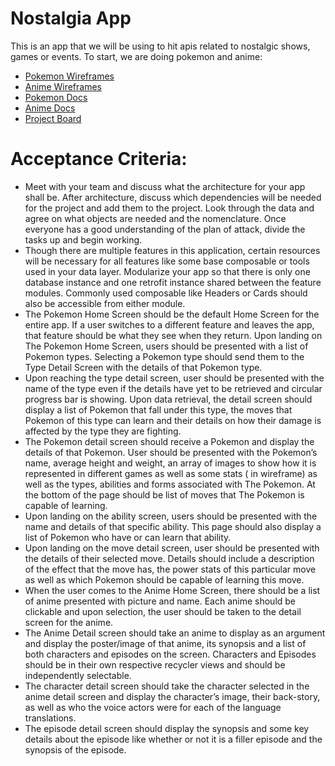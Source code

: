 # Nostalgia App

This is an app that we will be using to hit apis related to nostalgic shows, games or events. To start, we are doing pokemon and anime:
- [Pokemon Wireframes](https://whimsical.com/pokemon-api-Ff3Ryean5eQsXvNPr5rzYr)
- [Anime Wireframes](https://whimsical.com/jikan-superhero-app-UB7USHkr4cs5MTaCkvR9Ew)
- [Pokemon Docs](https://pokeapi.co)
- [Anime Docs](https://docs.api.jikan.moe/#tag/anime)
- [Project Board](https://ravebizz.notion.site/797dd436e33a43f1a627405ce9234af6?v=25e722fdb4e442c68a71086b91cfe843)

# Acceptance Criteria:
- Meet with your team and discuss what the architecture for your app shall be. After architecture, discuss which dependencies will be needed for the project and add them to the project. Look through the data and agree on what objects are needed and the nomenclature. Once everyone has a good understanding of the plan of attack, divide the tasks up and begin working.
- Though there are multiple features in this application, certain resources will be necessary for all features like some base composable or tools used in your data layer. Modularize your app so that there is only one database instance and one retrofit instance shared between the feature modules. Commonly used composable like Headers  or Cards should also be accessible from either module.
- The Pokemon Home Screen should be the default Home Screen for the entire app. If a user switches to a different feature and leaves the app, that feature should be what they see when they return. Upon landing on The Pokemon Home Screen,  users should be presented with a list of Pokemon types. Selecting a Pokemon type should send them to the Type Detail Screen with the details of that Pokemon type.
- Upon reaching the type detail screen, user should be presented with the name of the type even if the details have yet to be retrieved and circular progress bar is showing. Upon data retrieval, the detail screen should display a list of Pokemon that fall under this type, the moves that Pokemon of this type can learn and their details on how their damage is affected by the type they are fighting.
- The Pokemon detail screen should receive a Pokemon and display the details of that Pokemon. User should be presented with the Pokemon’s name, average height and weight, an array of images to show how it is represented in different games as well as some stats ( in wireframe) as well as the types, abilities and forms associated with The Pokemon. At the bottom of the page should be list of moves that The Pokemon is capable of learning.
- Upon landing on the ability screen, users should be presented with the name and details of that specific ability. This page should also display a list of Pokemon who have or can learn that ability.
- Upon landing on the move detail screen, user should be presented with the details of their selected move. Details should include a description of  the effect that the move has, the power stats of this particular move as well as which Pokemon should be capable of learning this move.
- When the user comes to the Anime Home Screen, there should be a list of anime presented with picture and name. Each anime should be clickable and upon selection, the user should be taken to the detail screen for the anime.
- The Anime Detail screen should take an anime to display as an argument and display the poster/image of that anime, its synopsis and a list of both characters and episodes on the screen. Characters and Episodes should be in their own respective recycler views and should be independently selectable.
- The character detail screen should take the character selected in the anime detail screen and display the character’s image, their back-story, as well as who the voice actors were for each of the language translations.
- The episode detail screen should display the synopsis and some key details about the episode like whether or not it is a filler episode and the synopsis of the episode.

